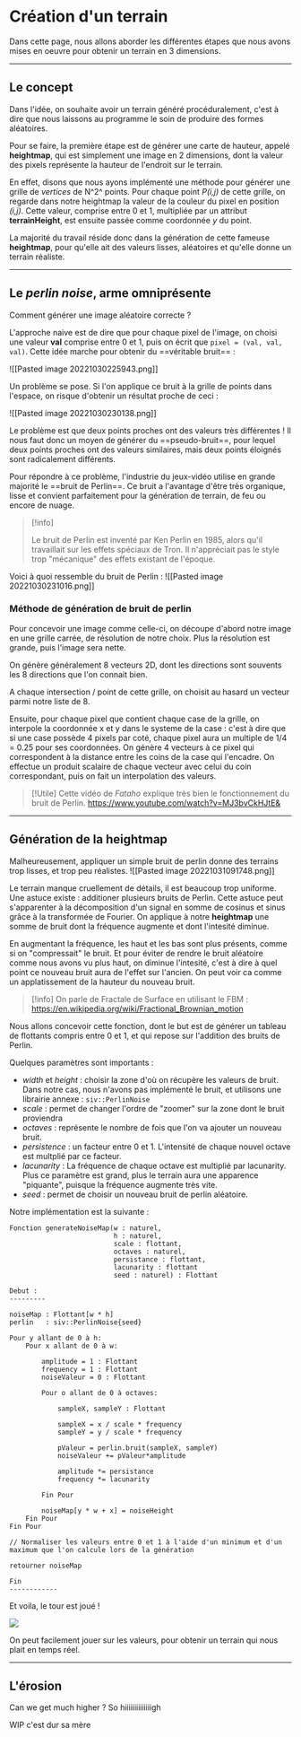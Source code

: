 # Création d'un terrain

Dans cette page, nous allons aborder les différentes étapes que nous avons mises en oeuvre pour obtenir un terrain en 3 dimensions.


-------------------------------------------------------------------------------

## Le concept

Dans l'idée, on souhaite avoir un terrain généré procéduralement, c'est à dire que nous laissons au programme le soin de produire des formes aléatoires.

Pour se faire, la première étape est de générer une carte de hauteur, appelé **heightmap**, qui est simplement une image en 2 dimensions, dont la valeur des pixels représente la hauteur de l'endroit sur le terrain.

En effet, disons que nous ayons implémenté une méthode pour générer une grille de *vertices* de N^2^ points. Pour chaque point *P(i,j)* de cette grille, on regarde dans notre heightmap la valeur de la couleur du pixel en position *(i,j)*. Cette valeur, comprise entre 0 et 1, multipliée par un attribut **terrainHeight**, est ensuite passée comme coordonnée *y* du point. 

La majorité du travail réside donc dans la génération de cette fameuse **heightmap**, pour qu'elle ait des valeurs lisses, aléatoires et qu'elle donne un terrain réaliste.

-------------------------------------------------------------------------------
## Le *perlin noise*, arme omniprésente

Comment générer une image aléatoire correcte ? 

L'approche naive est de dire que pour chaque pixel de l'image, on choisi une valeur **val** comprise entre 0 et 1, puis on écrit que `pixel = (val, val, val)`.
Cette idée marche pour obtenir du ==véritable bruit== : 

![[Pasted image 20221030225943.png]]

Un problème se pose. Si l'on applique ce bruit à la grille de points dans l'espace, on risque d'obtenir un résultat proche de ceci :

![[Pasted image 20221030230138.png]]

Le problème est que deux points proches ont des valeurs très différentes ! Il nous faut donc un moyen de générer du ==pseudo-bruit==, pour lequel deux points proches ont des valeurs similaires, mais deux points éloignés sont radicalement différents.

Pour répondre à ce problème, l'industrie du jeux-vidéo utilise en grande majorité le ==bruit de Perlin==.
Ce bruit a l'avantage d'être très organique, lisse et convient parfaitement pour la génération de terrain, de feu ou encore de nuage. 

> [!info]
>
> Le bruit de Perlin est inventé par Ken Perlin en 1985, alors qu'il travaillait sur les effets spéciaux de Tron. Il n'appréciait pas le style trop "mécanique" des effets existant de l'époque.

Voici à quoi ressemble du bruit de Perlin :
![[Pasted image 20221030231016.png]]

### Méthode de génération de bruit de perlin

Pour concevoir une image comme celle-ci, on découpe d'abord notre image en une grille carrée, de résolution de notre choix. Plus la résolution est grande, puis l'image sera nette.

On génère généralement 8 vecteurs 2D, dont les directions sont souvents les 8 directions que l'on connait bien.

A chaque intersection / point de cette grille, on choisit au hasard un vecteur parmi notre liste de 8.

Ensuite, pour chaque pixel que contient chaque case de la grille, on interpole la coordonnée x et y dans le systeme de la case : c'est à dire que si une case possède 4 pixels par coté, chaque pixel aura un multiple de 1/4 = 0.25 pour ses coordonnées.
On génère 4 vecteurs à ce pixel qui correspondent à la distance entre les coins de la case qui l'encadre.  On effectue un produit scalaire de chaque vecteur avec celui du coin correspondant, puis on fait un interpolation des valeurs.

> [!Utile]
> Cette vidéo de *Fataho* explique très bien le fonctionnement du bruit de Perlin.
> https://www.youtube.com/watch?v=MJ3bvCkHJtE&

-------------------------------------------------------------------------------
## Génération de la heightmap

Malheureusement, appliquer un simple bruit de perlin donne des terrains trop lisses, et trop peu réalistes.
![[Pasted image 20221031091748.png]]

Le terrain manque cruellement de détails, il est beaucoup trop uniforme.
Une astuce existe : additioner plusieurs bruits de Perlin. 
Cette astuce peut s'apparenter à la décomposition d'un signal en somme de cosinus et sinus grâce à la transformée de Fourier. On applique à notre **heightmap** une somme de bruit dont la fréquence augmente et dont l'intesité diminue.

En augmentant la fréquence, les haut et les bas sont plus présents, comme si on "compressait" le bruit. Et pour éviter de rendre le bruit aléatoire comme nous avons vu plus haut, on diminue l'intesité, c'est à dire à quel point ce nouveau bruit aura de l'effet sur l'ancien. On peut voir ca comme un applatissement de la hauteur du nouveau bruit.

> [!info]
> On parle de Fractale de Surface en utilisant le FBM : 
>https://en.wikipedia.org/wiki/Fractional_Brownian_motion

Nous allons concevoir cette fonction, dont le but est de générer un tableau de flottants compris entre 0 et 1, et qui repose sur l'addition des bruits de Perlin.

Quelques paramètres sont importants :

- *width* et *height* : choisir la zone d'où on récupère les valeurs de bruit. Dans notre cas, nous n'avons pas implémenté le bruit, et utilisons une librairie annexe : `siv::PerlinNoise`
- *scale* : permet de changer l'ordre de "zoomer" sur la zone dont le bruit proviendra
- *octaves* : représente le nombre de fois que l'on va ajouter un nouveau bruit.
- *persistence*  : un facteur entre 0 et 1. L'intensité de chaque nouvel octave est multplié par ce facteur.
- *lacunarity* : La fréquence de chaque octave est multiplié par lacunarity. Plus ce paramètre est grand, plus le terrain aura une apparence "piquante", puisque la fréquence augmente très vite.
- *seed* : permet de choisir un nouveau bruit de perlin aléatoire.

Notre implémentation est la suivante :


```
Fonction generateNoiseMap(w : naturel,
						  h : naturel,
						  scale : flottant,
						  octaves : naturel,
						  persistance : flottant,
						  lacunarity : flottant
						  seed : naturel) : Flottant

Debut :
---------

noiseMap : Flottant[w * h]
perlin   : siv::PerlinNoise{seed}

Pour y allant de 0 à h:
	Pour x allant de 0 à w:
		
		amplitude = 1 : Flottant
		frequency = 1 : Flottant
		noiseValeur = 0 : Flottant
		
		Pour o allant de 0 à octaves:
		
			sampleX, sampleY : Flottant
			
			sampleX = x / scale * frequency
			sampleY = y / scale * frequency
			
			pValeur = perlin.bruit(sampleX, sampleY)
			noiseValeur += pValeur*amplitude
			
			amplitude *= persistance
			frequency *= lacunarity
		
		Fin Pour
		
		noiseMap[y * w + x] = noiseHeight
	Fin Pour
Fin Pour

// Normaliser les valeurs entre 0 et 1 à l'aide d'un minimum et d'un maximum que l'on calcule lors de la génération

retourner noiseMap

Fin
------------

```

Et voila, le tour est joué !

**![](https://lh6.googleusercontent.com/Ott44CSVKgXsJVaYozGFtOKNkg7cYRTGBLpqD_983AZO3_OKCVciRwszkRW91N7P1PFZ2D5o0Uxoa9do1Xa4HTPSnPaDzRBCppOV8NQAJEFJiMz_cFo2MVeTJviq8ZRLLqBu2TGHkZko10ztR0I-KzDWirwJwN_AlAEWf1Hqdrv36IZW3KvwaS4zvA)**

On peut facilement jouer sur les valeurs, pour obtenir un terrain qui nous plait en temps réel.

-------------------------------------------------------------------------------

## L'érosion


Can we get much higher ? So hiiiiiiiiiiiiiigh

WIP c'est dur sa mère